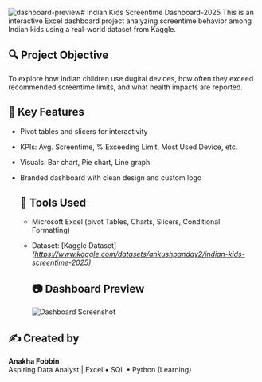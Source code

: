 ![dashboard-preview](https://github.com/user-attachments/assets/0abf7613-e08f-4056-ba19-bb0260df4743)# Indian Kids Screentime Dashboard-2025
This is an interactive Excel dashboard project analyzing screentime behavior among Indian kids using a real-world dataset from Kaggle.

## 🔍 Project Objective
To explore how Indian children use dugital devices, how often they exceed recommended screentime limits, and what health impacts are reported.

## 📌 Key Features 
- Pivot tables and slicers for interactivity
- KPIs: Avg. Screentime, % Exceeding Limit, Most Used Device, etc.
- Visuals: Bar chart, Pie chart, Line graph
- Branded dashboard with clean design and custom logo

  ## 🧰 Tools Used
  - Microsoft Excel (pivot Tables, Charts, Slicers, Conditional Formatting)
  - Dataset: [Kaggle Dataset]*(https://www.kaggle.com/datasets/ankushpanday2/indian-kids-screentime-2025)*
 
    ## 📷 Dashboard Preview
    ![Dashboard Screenshot](images/dashboard-preview.png)

 ## ✍️ Created by
**Anakha Fobbin**  
Aspiring Data Analyst | Excel • SQL • Python (Learning)
